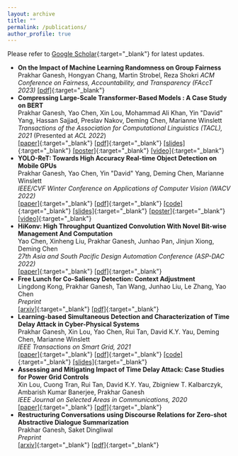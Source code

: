 ```yaml
---
layout: archive
title: ""
permalink: /publications/
author_profile: true
---
```


Please refer to [Google Scholar](https://scholar.google.co.in/citations?user=Xd5QJoEAAAAJ&hl=en&oi=ao){:target="_blank"} for latest updates.

* **On the Impact of Machine Learning Randomness on Group Fairness**
Prakhar Ganesh, Hongyan Chang, Martin Strobel, Reza Shokri
_ACM Conference on Fairness, Accountability, and Transparency (FAccT 2023)_
[\[pdf\]](http://prakharg24.github.io/files/fairness_variance.pdf){:target="_blank"}
* **Compressing Large-Scale Transformer-Based Models : A Case Study on BERT**  
Prakhar Ganesh, Yao Chen, Xin Lou, Mohammad Ali Khan, Yin "David" Yang, Hassan Sajjad, Preslav Nakov, Deming Chen, Marianne Winslett  
_Transactions of the Association for Computational Linguistics (TACL), 2021_ (Presented at _ACL 2022_)  
[\[paper\]](https://direct.mit.edu/tacl/article/doi/10.1162/tacl_a_00413/107387/Compressing-Large-Scale-Transformer-Based-Models-A){:target="_blank"} [\[pdf\]](http://prakharg24.github.io/files/bert_compression.pdf){:target="_blank"} [\[slides\]](http://prakharg24.github.io/files/bert_compression_slides.pdf){:target="_blank"} [\[poster\]](http://prakharg24.github.io/files/bert_compression_poster.pdf){:target="_blank"} [\[video\]](https://drive.google.com/file/d/1FnrSMjpxDjSQZ85EQQZ4Cpqw33mi-riA/view?usp=sharing){:target="_blank"}
* **YOLO-ReT: Towards High Accuracy Real-time Object Detection on Mobile GPUs**  
Prakhar Ganesh, Yao Chen, Yin "David" Yang, Deming Chen, Marianne Winslett  
_IEEE/CVF Winter Conference on Applications of Computer Vision (WACV 2022)_  
[\[paper\]](https://openaccess.thecvf.com/content/WACV2022/html/Ganesh_YOLO-ReT_Towards_High_Accuracy_Real-Time_Object_Detection_on_Edge_GPUs_WACV_2022_paper.html){:target="_blank"} [\[pdf\]](http://prakharg24.github.io/files/yolo_ret.pdf){:target="_blank"} [\[code\]](https://github.com/prakharg24/yoloret){:target="_blank"} [\[slides\]](http://prakharg24.github.io/files/yolo_ret_slides.pdf){:target="_blank"} [\[poster\]](http://prakharg24.github.io/files/yolo_ret_poster.pdf){:target="_blank"} [\[video\]](https://drive.google.com/file/d/18j-OdX7ChcvLbNW0jO-qGbODRqZmDiX9/view?usp=sharing){:target="_blank"}
* **HiKonv: High Throughput Quantized Convolution With Novel Bit-wise Management And Computation**  
Yao Chen, Xinheng Liu, Prakhar Ganesh, Junhao Pan, Jinjun Xiong, Deming Chen  
_27th Asia and South Pacific Design Automation Conference (ASP-DAC 2022)_  
[\[paper\]](https://ieeexplore.ieee.org/abstract/document/9712553){:target="_blank"} [\[pdf\]](http://prakharg24.github.io/files/hikonv.pdf){:target="_blank"}
* **Free Lunch for Co-Saliency Detection: Context Adjustment**  
Lingdong Kong, Prakhar Ganesh, Tan Wang, Junhao Liu, Le Zhang, Yao Chen  
_Preprint_  
[\[arxiv\]](https://arxiv.org/abs/2108.02093){:target="_blank"} [\[pdf\]](http://prakharg24.github.io/files/free_lunch.pdf){:target="_blank"}
* **Learning-based Simultaneous Detection and Characterization of Time Delay Attack in Cyber-Physical Systems**  
Prakhar Ganesh, Xin Lou, Yao Chen, Rui Tan, David K.Y. Yau, Deming Chen, Marianne Winslett  
_IEEE Transactions on Smart Grid, 2021_  
[\[paper\]](https://ieeexplore.ieee.org/abstract/document/9352977){:target="_blank"} [\[pdf\]](http://prakharg24.github.io/files/learning_cps.pdf){:target="_blank"} [\[code\]](https://github.com/prakharg24/tda){:target="_blank"} [\[slides\]](http://prakharg24.github.io/files/learning_cps_slides.pdf){:target="_blank"}
* **Assessing and Mitigating Impact of Time Delay Attack: Case Studies for Power Grid Controls**  
Xin Lou, Cuong Tran, Rui Tan, David K.Y. Yau, Zbigniew T. Kalbarczyk, Ambarish Kumar Banerjee, Prakhar Ganesh  
_IEEE Journal on Selected Areas in Communications, 2020_  
[\[paper\]](https://ieeexplore.ieee.org/abstract/document/8892729){:target="_blank"} [\[pdf\]](http://prakharg24.github.io/files/assessing_cps.pdf){:target="_blank"}
* **Restructuring Conversations using Discourse Relations for Zero-shot Abstractive Dialogue Summarization**  
Prakhar Ganesh, Saket Dingliwal  
_Preprint_  
[\[arxiv\]](https://arxiv.org/abs/1902.01615){:target="_blank"} [\[pdf\]](http://prakharg24.github.io/files/restructuring.pdf){:target="_blank"}
